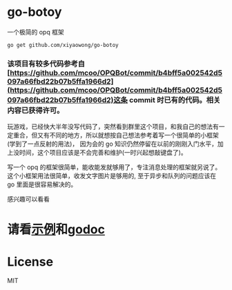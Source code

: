 # go-botoy

一个极简的 opq 框架

`go get github.com/xiyaowong/go-botoy`

### 该项目有较多代码参考自[https://github.com/mcoo/OPQBot/commit/b4bff5a002542d5097a66fbd22b07b5ffa1966d2](https://github.com/mcoo/OPQBot/commit/b4bff5a002542d5097a66fbd22b07b5ffa1966d2)这条 commit 时已有的代码。相关内容已获得许可。

玩游戏，已经快大半年没写代码了，突然看到群里这个项目，和我自己的想法有一定重合，但又有不同的地方，所以就想按自己想法参考着写一个很简单的小框架(学到了一点反射的用法)，
因为会的 go 知识仍然停留在以前的刚刚入门水平，加上没时间，这个项目应该是不会完善和维护(一时兴起想敲键盘了)。

写一个 opq 的框架很简单，能收能发就够用了，专注消息处理的框架就另说了。这个小框架用法很简单，收发文字图片是够用的, 至于异步和队列的问题应该在 go 里面是很容易解决的。

感兴趣可以看看

# 请看[示例](./example/main.go)和[godoc](https://pkg.go.dev/github.com/xiyaowong/go-botoy)

# License

MIT
